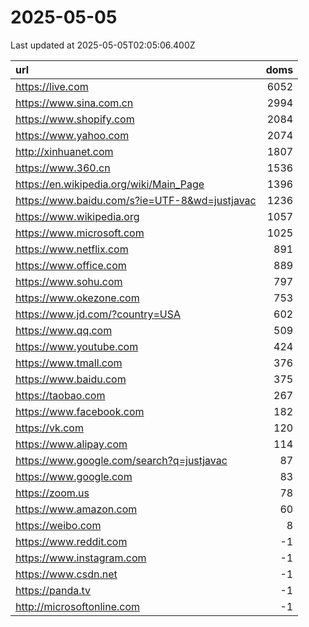 # 2025-05-05

<!-- BEGIN -->
Last updated at 2025-05-05T02:05:06.400Z

url | doms
:- | -:
https://live.com | 6052
https://www.sina.com.cn | 2994
https://www.shopify.com | 2084
https://www.yahoo.com | 2074
http://xinhuanet.com | 1807
https://www.360.cn | 1536
https://en.wikipedia.org/wiki/Main_Page | 1396
https://www.baidu.com/s?ie=UTF-8&wd=justjavac | 1236
https://www.wikipedia.org | 1057
https://www.microsoft.com | 1025
https://www.netflix.com | 891
https://www.office.com | 889
https://www.sohu.com | 797
https://www.okezone.com | 753
https://www.jd.com/?country=USA | 602
https://www.qq.com | 509
https://www.youtube.com | 424
https://www.tmall.com | 376
https://www.baidu.com | 375
https://taobao.com | 267
https://www.facebook.com | 182
https://vk.com | 120
https://www.alipay.com | 114
https://www.google.com/search?q=justjavac | 87
https://www.google.com | 83
https://zoom.us | 78
https://www.amazon.com | 60
https://weibo.com | 8
https://www.reddit.com | -1
https://www.instagram.com | -1
https://www.csdn.net | -1
https://panda.tv | -1
http://microsoftonline.com | -1
<!-- END -->
